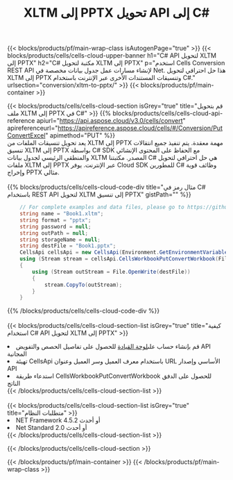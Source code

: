 ﻿---
title:  XLTM إلى PPTX تحويل API إلى C#
description:  استخدام Aspose.Cells Cloud SDK لـ C# لتحويل ملف تنسيق XLTM إلى ملف بتنسيق PPTX.
url: /ar/net/conversion/xltm-to-pptx/
---
{{< blocks/products/pf/main-wrap-class isAutogenPage="true" >}}
{{< blocks/products/cells/cells-cloud-upper-banner h1="C# API لتحويل XLTM إلى PPTX" h2="C# مكتبة لتحويل XLTM إلى PPTX" p="استخدم Cells Conversion REST API لإنشاء مسارات عمل جدول بيانات مخصصة في Net. هذا حل احترافي لتحويل XLTM إلى PPTX وتنسيقات المستندات الأخرى عبر الإنترنت باستخدام C#." urlsection="conversion/xltm-to-pptx/" >}}
{{< blocks/products/pf/main-container >}}

{{< blocks/products/cells/cells-cloud-section isGrey="true" title="قم بتحويل ملف XLTM إلى PPTX في C#" >}}
{{% blocks/products/cells/cells-cloud-api-reference apiurl="https://api.aspose.cloud/v3.0/cells/convert" apireferenceurl="https://apireference.aspose.cloud/cells/#/Conversion/PutConvertExcel" apimethod="PUT" %}}
<br/>
يعد تحويل تنسيقات الملفات من XLTM إلى PPTX مهمة معقدة. يتم تنفيذ جميع انتقالات تنسيق XLTM إلى PPTX بواسطة C# SDK مع الحفاظ على المحتوى الإنشائي والمنطقي الرئيسي لجدول بيانات XLTM المصدر. مكتبتنا C# هي حل احترافي لتحويل ملفات XLTM إلى PPTX عبر الإنترنت. يوفر Cloud SDK للمطورين C# وظائف قوية وإخراج PPTX مثالي.
<br/>
<br/>
{{% blocks/products/cells/cells-cloud-code-div title="مثال رمز في C# باستخدام REST API لتحويل XLTM إلى تنسيق PPTX" gistPath="" %}}
 
```cs
    // For complete examples and data files, please go to https://github.com/aspose-cells-cloud/aspose-cells-cloud-dotnet/
    string name = "Book1.xltm";
    string format = "pptx";
    string password = null;
    string outPath = null;
    string storageName = null;
    string destFile = "Book1.pptx";
    CellsApi cellsApi = new CellsApi(Environment.GetEnvironmentVariable("ProductClientId"), Environment.GetEnvironmentVariable("ProductClientSecret"));
    using (Stream stream = cellsApi.CellsWorkbookPutConvertWorkbook(File.OpenRead(name), format, password, outPath, storageName))
    {
        using (Stream outStream = File.OpenWrite(destFile))
        {
            stream.CopyTo(outStream);
        }
    }
```
 
{{% /blocks/products/cells/cells-cloud-code-div %}}
<br/>
<br/>
{{< blocks/products/cells/cells-cloud-section-list isGrey="true" title="كيفية استخدام C# API لتحويل XLTM إلى PPTX" >}}
<li> قم بإنشاء حساب على<a href="https://dashboard.aspose.cloud/">لوحة القيادة</a> للحصول على تفاصيل الحصص والتفويض API المجانية</li>
<li>تهيئة CellsApi باستخدام معرف العميل وسر العميل وعنوان URL الأساسي وإصدار API</li>
<li>استدعاء طريقة CellsWorkbookPutConvertWorkbook للحصول على الدفق الناتج</li>
{{< /blocks/products/cells/cells-cloud-section-list >}}
<br/>
<br/>
{{< blocks/products/cells/cells-cloud-section-list isGrey="true" title="متطلبات النظام" >}}
<li>NET Framework 4.5.2 أو أحدث</li>
<li>Net Standard 2.0 أو أحدث</li>
{{< /blocks/products/cells/cells-cloud-section-list >}}

{{< /blocks/products/cells/cells-cloud-section >}}

{{< /blocks/products/pf/main-container >}}
{{< /blocks/products/pf/main-wrap-class >}}
